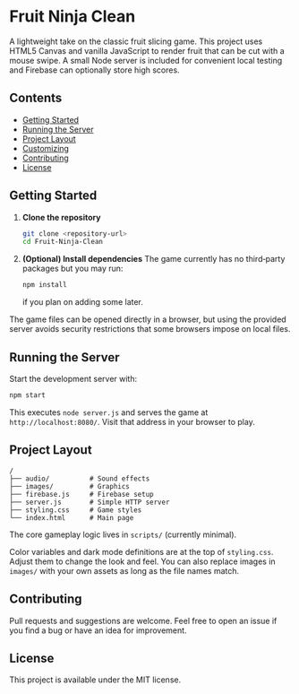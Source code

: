 # Fruit Ninja Clean

A lightweight take on the classic fruit slicing game. This project uses
HTML5 Canvas and vanilla JavaScript to render fruit that can be cut with a
mouse swipe. A small Node server is included for convenient local testing
and Firebase can optionally store high scores.

## Contents
- [Getting Started](#getting-started)
- [Running the Server](#running-the-server)
- [Project Layout](#project-layout)
- [Customizing](#customizing)
- [Contributing](#contributing)
- [License](#license)

## Getting Started

1. **Clone the repository**
   ```bash
   git clone <repository-url>
   cd Fruit-Ninja-Clean
   ```
2. **(Optional) Install dependencies**
   The game currently has no third‑party packages but you may run:
   ```bash
   npm install
   ```
   if you plan on adding some later.

The game files can be opened directly in a browser, but using the provided
server avoids security restrictions that some browsers impose on local files.

## Running the Server

Start the development server with:
```bash
npm start
```
This executes `node server.js` and serves the game at
`http://localhost:8080/`. Visit that address in your browser to play.

## Project Layout
```
/
├── audio/          # Sound effects
├── images/         # Graphics
├── firebase.js     # Firebase setup
├── server.js       # Simple HTTP server
├── styling.css     # Game styles
└── index.html      # Main page
```
The core gameplay logic lives in `scripts/` (currently minimal).



Color variables and dark mode definitions are at the top of
`styling.css`. Adjust them to change the look and feel. You can also
replace images in `images/` with your own assets as long as the file names
match.

## Contributing

Pull requests and suggestions are welcome. Feel free to open an issue if
you find a bug or have an idea for improvement.

## License

This project is available under the MIT license.
